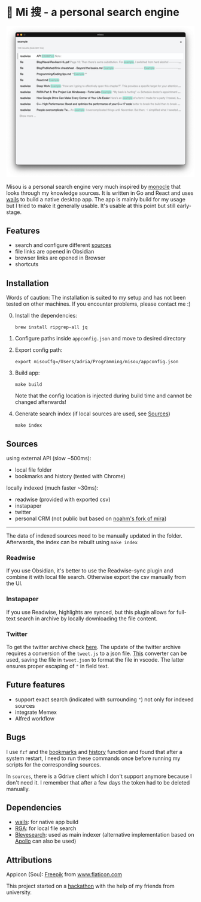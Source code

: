 # 🔎 Mi 搜 - a personal search engine

![overview](sneek.png)

Misou is a personal search engine very much inspired by [monocle](https://github.com/thesephist/monocle) that looks through my knowledge sources. It is written in Go and React and uses [wails](https://wails.app/) to build a native desktop app. The app is mainly build for my usage but I tried to make it generally usable. It's usable at this point but still early-stage.

## Features

- search and configure different [sources](#sources)
- file links are opened in Obsidian
- browser links are opened in Browser
- shortcuts

## Installation

Words of caution: The installation is suited to my setup and has not been tested on other machines. If you encounter problems, please contact me :)

0.  Install the dependencies:

    ```
    brew install ripgrep-all jq
    ```

1.  Configure paths inside `appconfig.json` and move to desired directory
2.  Export config path:
    ```
    export misouCfg=/Users/adria/Programming/misou/appconfig.json
    ```
3.  Build app:
    ```
    make build
    ```
    Note that the config location is injected during build time and cannot be changed afterwards!
4.  Generate search index (if local sources are used, see [Sources](#sources))

    ```
    make index
    ```

## Sources

using external API (slow ~500ms):

- local file folder
- bookmarks and history (tested with Chrome)

locally indexed (much faster ~30ms):

- readwise (provided with exported csv)
- instapaper
- twitter
- personal CRM (not public but based on [noahm's fork of mira](https://github.com/noahm/contactful))

---

The data of indexed sources need to be manually updated in the folder. Afterwards, the index can be rebuilt using `make index`

### Readwise

If you use Obsidian, it's better to use the Readwise-sync plugin and combine it with local file search.
Otherwise export the csv manually from the UI.

### Instapaper

If you use Readwise, highlights are synced, but this plugin allows for full-text search in archive by locally downloading the file content.

### Twitter

To get the twitter archive check [here](https://help.twitter.com/en/managing-your-account/how-to-download-your-twitter-archive).
The update of the twitter archive requires a conversion of the `tweet.js` to a json file. [This](https://www.convertonline.io/convert/js-to-json) converter can be used, saving the file in `tweet.json` to format the file in vscode. The latter ensures proper escaping of `"` in field text.

## Future features

- support exact search (indicated with surrounding `"`) not only for indexed sources
- integrate Memex
- Alfred workflow

## Bugs

I use `fzf` and the [bookmarks](https://github.com/junegunn/fzf/wiki/examples#bookmarks) and [history](https://github.com/junegunn/fzf/wiki/examples#bookmarks) function and found that after a system restart, I need to run these commands once before running my scripts for the corresponding sources.

In `sources`, there is a Gdrive client which I don't support anymore because I don't need it. I remember that after a few days the token had to be deleted manually.

## Dependencies

- [wails](https://wails.app/): for native app build
- [RGA](https://github.com/phiresky/ripgrep-all): for local file search
- [Blevesearch](https://github.com/blevesearch/bleve): used as main indexer (alternative implementation based on [Apollo](https://github.com/amirgamil/apollo#design) can also be used)

## Attributions

Appicon (Sou): <a href="https://www.freepik.com" title="Freepik">Freepik</a> from <a href="https://www.flaticon.com/" title="Flaticon">www.flaticon.com</a>

This project started on a [hackathon](https://devpost.com/software/gerstler) with the help of my friends from university.
